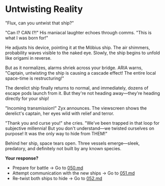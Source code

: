 # Untwisting Reality

"Flux, can you untwist that ship?"

"Can I? CAN I?!" His maniacal laughter echoes through comms. "This is what I was born for!"

He adjusts his device, pointing it at the Möbius ship. The air shimmers, probability waves visible to the naked eye. Slowly, the ship begins to unfold like origami in reverse.

But as it normalizes, alarms shriek across your bridge. ARIA warns, "Captain, untwisting the ship is causing a cascade effect! The entire local space-time is restructuring!"

The derelict ship finally returns to normal, and immediately, dozens of escape pods launch from it. But they're not heading away—they're heading directly for your ship!

"Incoming transmission!" Zyx announces. The viewscreen shows the derelict's captain, her eyes wild with relief and terror.

"Thank you and curse you!" she cries. "We've been trapped in that loop for subjective millennia! But you don't understand—we twisted ourselves on purpose! It was the only way to hide from THEM!"

Behind her ship, space tears open. Three vessels emerge—sleek, predatory, and definitely not built by any known species.

**Your response?**

- Prepare for battle → Go to [050.md](050.md)
- Attempt communication with the new ships → Go to [051.md](051.md)
- Re-twist both ships to hide → Go to [052.md](052.md)